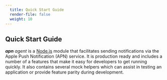 ```yaml
---
  title: Quick Start Guide
  render-file: false
  weight: 10
---
```


## Quick Start Guide

_**apn** agent_ is a [Node.js](http://nodejs.org)  module that facilitates sending notifications 
via the Apple Push Notification (APN) service. It is production ready and includes a number of a 
features that make it easy for developers to get running quickly. It also contains several mock 
helpers which can assist in testing an application or provide feature parity during development. 
